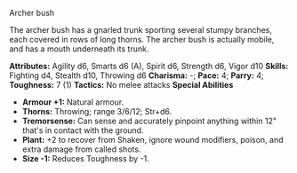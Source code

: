 Archer bush

The archer bush has a gnarled trunk sporting several stumpy branches,
each covered in rows of long thorns. The archer bush is actually mobile,
and has a mouth underneath its trunk.

**Attributes:** Agility d6, Smarts d6 (A), Spirit d6, Strength d6, Vigor
d10
**Skills:** Fighting d4, Stealth d10, Throwing d6
**Charisma:** -; **Pace:** 4; **Parry:** 4; **Toughness:** 7 (1)
**Tactics:** No melee attacks
**Special Abilities**
- **Armour +1:** Natural armour.
- **Thorns:** Throwing; range 3/6/12; Str+d6.
- **Tremorsense:** Can sense and accurately pinpoint anything within
12" that's in contact with the ground.
- **Plant:** +2 to recover from Shaken, ignore wound modifiers, poison,
and extra damage from called shots.
- **Size -1:** Reduces Toughness by -1.

